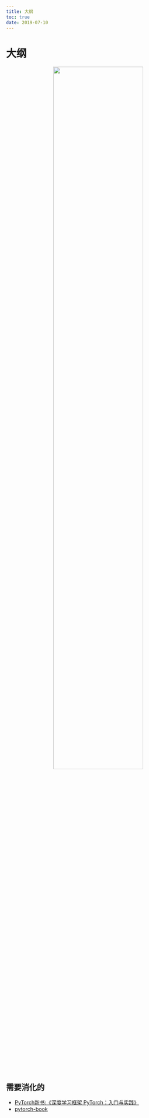 ```yaml
---
title: 大纲
toc: true
date: 2019-07-10
---
```

# 大纲


<p align="center">
    <img width="70%" height="70%" src="http://images.iterate.site/blog/image/20190710/pwx8cuCfh6WE.png?imageslim">
</p>



## 需要消化的

- [PyTorch新书:《深度学习框架 PyTorch：入门与实践》](https://zhuanlan.zhihu.com/p/31712507)
- [pytorch-book](https://github.com/chenyuntc/pytorch-book)
